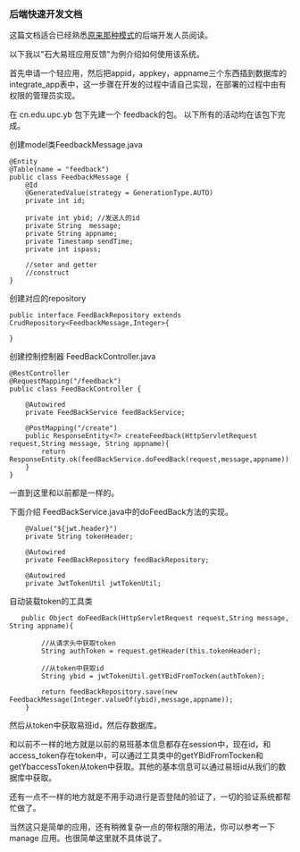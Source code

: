 ### 后端快速开发文档

这篇文档适合已经熟悉[原来那种模式](https://github.com/upcyiban/IntegrateApplication)的后端开发人员阅读。

以下我以"石大易班应用反馈"为例介绍如何使用该系统。
 
首先申请一个轻应用，然后把appid，appkey，appname三个东西插到数据库的integrate_app表中，这一步骤在开发的过程中请自己实现，在部署的过程中由有权限的管理员实现。  

在 cn.edu.upc.yb 包下先建一个 feedback的包。
以下所有的活动均在该包下完成。

创建model类FeedbackMessage.java
```
@Entity
@Table(name = "feedback")
public class FeedbackMessage {
    @Id
    @GeneratedValue(strategy = GenerationType.AUTO)
    private int id;
    
    private int ybid; //发送人的id
    private String  message;
    private String appname;
    private Timestamp sendTime;
    private int ispass;
    
    //seter and getter
    //construct
}

```
创建对应的repository 
```
public interface FeedBackRepository extends CrudRepository<FeedbackMessage,Integer>{

}

```
创建控制控制器 FeedBackController.java
```
@RestController
@RequestMapping("/feedback")
public class FeedBackController {

    @Autowired
    private FeedBackService feedBackService;

    @PostMapping("/create")
    public ResponseEntity<?> createFeedback(HttpServletRequest request,String message, String appname){
        return ResponseEntity.ok(feedBackService.doFeedBack(request,message,appname));
    }
}
```
一直到这里和以前都是一样的。

下面介绍 FeedBackService.java中的doFeedBack方法的实现。
```
    @Value("${jwt.header}")
    private String tokenHeader;

    @Autowired
    private FeedBackRepository feedBackRepository;

    @Autowired
    private JwtTokenUtil jwtTokenUtil;
```
自动装载token的工具类
```
   public Object doFeedBack(HttpServletRequest request,String message, String appname){

        //从请求头中获取token
        String authToken = request.getHeader(this.tokenHeader);

        //从token中获取id
        String ybid = jwtTokenUtil.getYBidFromTocken(authToken);

        return feedBackRepository.save(new FeedbackMessage(Integer.valueOf(ybid),message,appname));
    }

```
然后从token中获取易班id，然后存数据库。


和以前不一样的地方就是以前的易班基本信息都存在session中，现在id，和access_token存在token中，可以通过工具类中的getYBidFromTocken和getYbaccessToken从token中获取。其他的基本信息可以通过易班id从我们的数据库中获取。

还有一点不一样的地方就是不用手动进行是否登陆的验证了，一切的验证系统都帮忙做了。

当然这只是简单的应用，还有稍微复杂一点的带权限的用法，你可以参考一下 manage 应用。也很简单这里就不具体说了。

